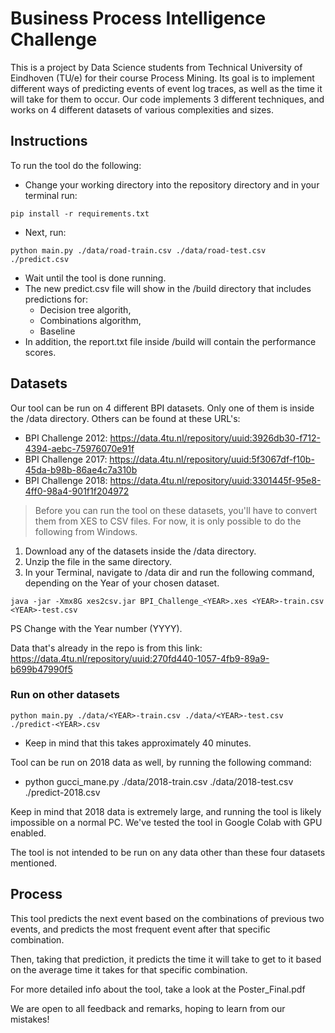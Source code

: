 # Business Process Intelligence Challenge

This is a project by Data Science students from Technical University of Eindhoven (TU/e) for their course
Process Mining. Its goal is to implement different ways of predicting events of event log traces, as well as
the time it will take for them to occur. Our code implements 3 different techniques, and works on 4 different datasets 
of various complexities and sizes. 

## Instructions

To run the tool do the following:

-  Change your working directory into the repository directory and in your terminal run: 

```pip install -r requirements.txt```
-  Next, run: 

```python main.py ./data/road-train.csv ./data/road-test.csv ./predict.csv```
-  Wait until the tool is done running.
-  The new predict.csv file will show in the /build directory that includes predictions for:
    - Decision tree algorith,
    - Combinations algorithm,
    - Baseline
- In addition, the report.txt file inside /build will contain the performance scores. 

## Datasets

Our tool can be run on 4 different BPI datasets. Only one of them is inside the /data directory. 
Others can be found at these URL's:
- BPI Challenge 2012: https://data.4tu.nl/repository/uuid:3926db30-f712-4394-aebc-75976070e91f
- BPI Challenge 2017: https://data.4tu.nl/repository/uuid:5f3067df-f10b-45da-b98b-86ae4c7a310b
- BPI Challenge 2018: https://data.4tu.nl/repository/uuid:3301445f-95e8-4ff0-98a4-901f1f204972 

> Before you can run the tool on these datasets, you'll have to convert them from XES to CSV files. For now, it is only possible to do the following from Windows. 
1. Download any of the datasets inside the /data directory. 
2. Unzip the file in the same directory.
3. In your Terminal, navigate to /data dir and run the following command, depending on the Year of your chosen dataset.

```java -jar -Xmx8G xes2csv.jar BPI_Challenge_<YEAR>.xes <YEAR>-train.csv <YEAR>-test.csv```

PS Change <YEAR> with the Year number (YYYY). 

Data that's already in the repo is from this link:
https://data.4tu.nl/repository/uuid:270fd440-1057-4fb9-89a9-b699b47990f5

### Run on other datasets

```python main.py ./data/<YEAR>-train.csv ./data/<YEAR>-test.csv ./predict-<YEAR>.csv```

* Keep in mind that this takes approximately 40 minutes.

Tool can be run on 2018 data as well, by running the following command:
- python gucci_mane.py ./data/2018-train.csv ./data/2018-test.csv ./predict-2018.csv

Keep in mind that 2018 data is extremely large, and running the tool is likely impossible on a normal PC.
We've tested the tool in Google Colab with GPU enabled.

The tool is not intended to be run on any data other than these four datasets mentioned. 

## Process
This tool predicts the next event based on the combinations of previous two events, and predicts the most frequent event
after that specific combination.

Then, taking that prediction, it predicts the time it will take to get to it based on the 
average time it takes for that specific combination. 

For more detailed info about the tool, take a look at the Poster_Final.pdf

We are open to all feedback and remarks, hoping to learn from our mistakes!